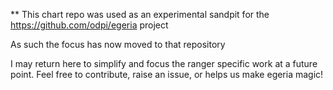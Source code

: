 ** This chart repo was used as an experimental sandpit for the
https://github.com/odpi/egeria project

As such the focus has now moved to that repository

I may return here to simplify and focus the ranger specific work at a future point.
Feel free to contribute, raise an issue, or helps us make egeria magic!
